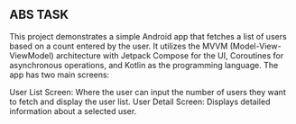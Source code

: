 ## ABS TASK 
 
This project demonstrates a simple Android app that fetches a list of users based on a count entered by the user. It utilizes the MVVM (Model-View-ViewModel) architecture with Jetpack Compose for the UI, Coroutines for asynchronous operations, and Kotlin as the programming language. The app has two main screens:

User List Screen: Where the user can input the number of users they want to fetch and display the user list.
User Detail Screen: Displays detailed information about a selected user.